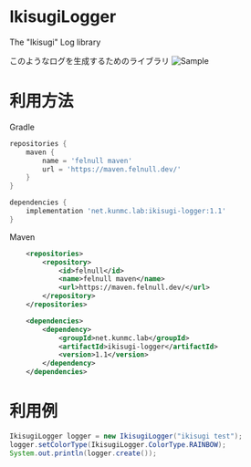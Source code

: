 # IkisugiLogger
The "Ikisugi" Log library

このようなログを生成するためのライブラリ
![Sample](https://cdn.discordapp.com/attachments/358878159615164416/909114953951223878/2021-11-14_01h18_04.png)

# 利用方法

Gradle
```gradle
repositories {
    maven {
        name = 'felnull maven'
        url = 'https://maven.felnull.dev/'
    }
}

dependencies {
    implementation 'net.kunmc.lab:ikisugi-logger:1.1'
}
```

Maven
```xml
    <repositories>
        <repository>
            <id>felnull</id>
            <name>felnull maven</name>
            <url>https://maven.felnull.dev/</url>
        </repository>
    </repositories>

    <dependencies>
        <dependency>
            <groupId>net.kunmc.lab</groupId>
            <artifactId>ikisugi-logger</artifactId>
            <version>1.1</version>
        </dependency>
    </dependencies>
```

# 利用例
```java
IkisugiLogger logger = new IkisugiLogger("ikisugi test");
logger.setColorType(IkisugiLogger.ColorType.RAINBOW);
System.out.println(logger.create());
```
